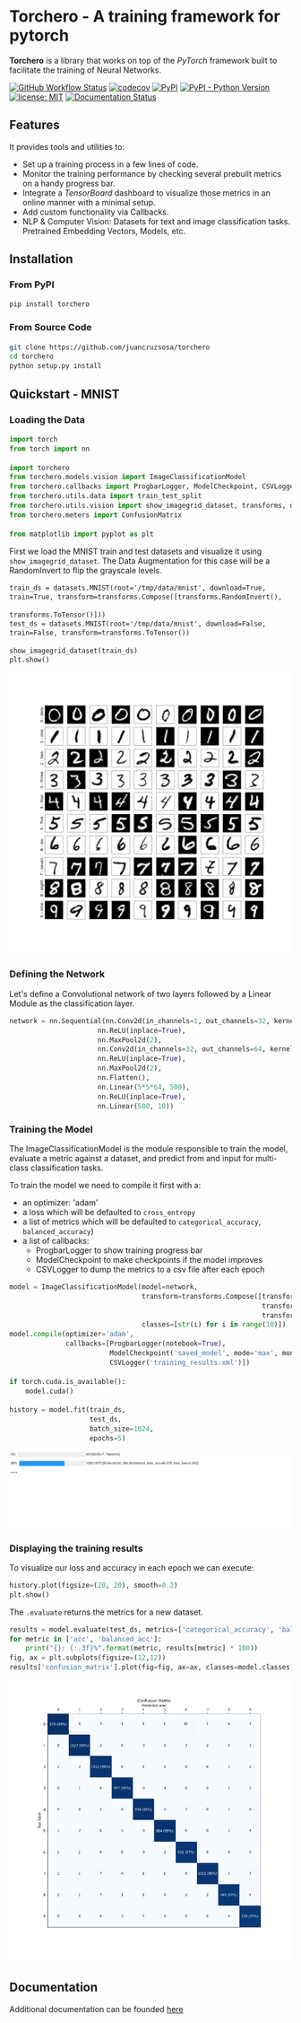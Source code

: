 # Torchero - A training framework for pytorch #

**Torchero** is a library that works on top of the *PyTorch* framework built to
facilitate the training of Neural Networks.

[![GitHub Workflow Status](https://img.shields.io/github/workflow/status/juancruzsosa/torchero/Python%20package?logo=github)](https://github.com/juancruzsosa/torchero/actions)
[![codecov](https://codecov.io/gh/juancruzsosa/torchero/branch/master/graph/badge.svg)](https://codecov.io/gh/juancruzsosa/torchero)
[![PyPI](https://img.shields.io/pypi/v/torchero?logo=pypi)](https://pypi.org/project/torchero/)
[![PyPI - Python Version](https://img.shields.io/pypi/pyversions/torchero?label=python&logo=python)](https://www.python.org/downloads/)
[![license: MIT](https://img.shields.io/badge/License-MIT-yellow.svg)](https://opensource.org/licenses/MIT)
[![Documentation Status](https://readthedocs.org/projects/torchero/badge/?version=latest)](https://torchero.readthedocs.io/en/latest/?badge=latest)

## Features ##

It provides tools and utilities to:

- Set up a training process in a few lines of code.
- Monitor the training performance by checking several prebuilt metrics on a handy progress bar.
- Integrate a *TensorBoard* dashboard to visualize those metrics in an online manner with a minimal setup.
- Add custom functionality via Callbacks.
- NLP & Computer Vision: Datasets for text and image classification tasks.
       Pretrained Embedding Vectors, Models, etc.

## Installation ##

### From PyPI ###

```bash
pip install torchero
```

### From Source Code ###

```bash
git clone https://github.com/juancruzsosa/torchero
cd torchero
python setup.py install
```

## Quickstart - MNIST ##

### Loading the Data

```python
import torch
from torch import nn

import torchero
from torchero.models.vision import ImageClassificationModel
from torchero.callbacks import ProgbarLogger, ModelCheckpoint, CSVLogger
from torchero.utils.data import train_test_split
from torchero.utils.vision import show_imagegrid_dataset, transforms, datasets, download_image
from torchero.meters import ConfusionMatrix

from matplotlib import pyplot as plt
```

First we load the MNIST train and test datasets and visualize it using ``show_imagegrid_dataset``.
The Data Augmentation for this case will be a RandomInvert to flip the grayscale levels.

```python3
train_ds = datasets.MNIST(root='/tmp/data/mnist', download=True, train=True, transform=transforms.Compose([transforms.RandomInvert(),
                                                                                                  transforms.ToTensor()]))
test_ds = datasets.MNIST(root='/tmp/data/mnist', download=False, train=False, transform=transforms.ToTensor())

show_imagegrid_dataset(train_ds)
plt.show()
```

![mnist images by class](documentation/source/img/quickstart/mnist_train_data.png)

### Defining the Network

Let's define a Convolutional network of two layers followed by a Linear Module
as the classification layer.

```python
network = nn.Sequential(nn.Conv2d(in_channels=1, out_channels=32, kernel_size=5),
					  nn.ReLU(inplace=True),
					  nn.MaxPool2d(2),
					  nn.Conv2d(in_channels=32, out_channels=64, kernel_size=3),
					  nn.ReLU(inplace=True),
					  nn.MaxPool2d(2),
					  nn.Flatten(),
					  nn.Linear(5*5*64, 500),
					  nn.ReLU(inplace=True),
					  nn.Linear(500, 10))
```

### Training the Model

The ImageClassificationModel is the module responsible to train the model,
evaluate a metric against a dataset, and predict from and input for multi-class classification tasks.

To train the model we need to compile it first with a:

* an optimizer: 'adam'
* a loss which will be defaulted to ``cross_entropy``
* a list of metrics which will be defaulted to ``categorical_accuracy``, ``balanced_accuracy``)
* a list of callbacks:
    * ProgbarLogger to show training progress bar
    * ModelCheckpoint to make checkpoints if the model improves
    * CSVLogger to dump the metrics to a csv file after each epoch

```python
model = ImageClassificationModel(model=network, 
                                 transform=transforms.Compose([transforms.Grayscale(),
                                                               transforms.Resize((28,28)),
                                                               transforms.ToTensor()]),
                                 classes=[str(i) for i in range(10)])
model.compile(optimizer='adam',
              callbacks=[ProgbarLogger(notebook=True),
                         ModelCheckpoint('saved_model', mode='max', monitor='val_acc'),
                         CSVLogger('training_results.xml')])

if torch.cuda.is_available():
    model.cuda()

history = model.fit(train_ds,
                    test_ds,
                    batch_size=1024,
                    epochs=5)
```

![progress bar training](documentation/source/img/quickstart/training_status.gif)

### Displaying the training results

To visualize our loss and accuracy in each epoch we
can execute:

```python
history.plot(figsize=(20, 20), smooth=0.2)
plt.show()
```

The ``.evaluate`` returns the metrics for a new dataset.

```python
results = model.evaluate(test_ds, metrics=['categorical_accuracy', 'balanced_accuracy', ConfusionMatrix()])
for metric in ['acc', 'balanced_acc']:
    print("{}: {:.3f}%".format(metric, results[metric] * 100))
fig, ax = plt.subplots(figsize=(12,12))
results['confusion_matrix'].plot(fig=fig, ax=ax, classes=model.classes)
```
![confusion matrix](documentation/source/img/quickstart/confusion_matrix.png)

## Documentation ##

Additional documentation can be founded [here](https://readthedocs.org/projects/torchero/badge/?version=latest)
